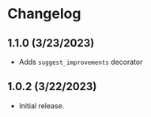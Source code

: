 # Changelog

## 1.1.0 (3/23/2023)
- Adds `suggest_improvements` decorator

## 1.0.2 (3/22/2023)
- Initial release.
